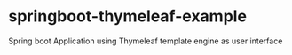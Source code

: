 # springboot-thymeleaf-example

Spring boot Application using Thymeleaf template engine as user interface
